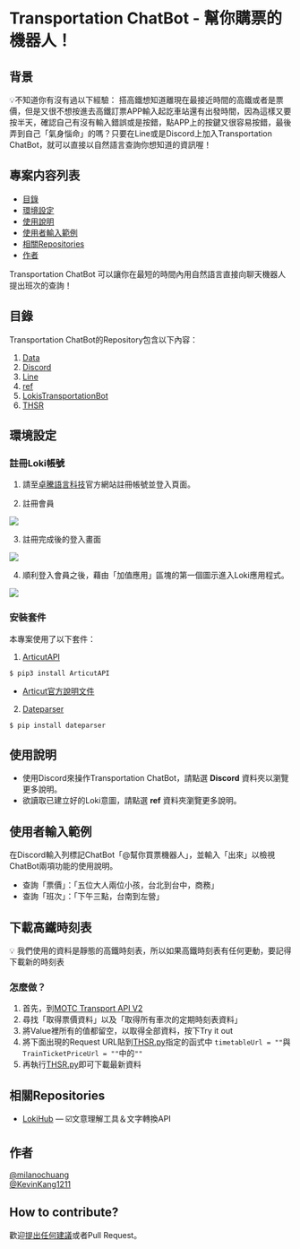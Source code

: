 # Transportation ChatBot - 幫你購票的機器人！

## 背景
:bulb:不知道你有沒有過以下經驗：
搭高鐵想知道離現在最接近時間的高鐵或者是票價，但是又很不想按進去高鐵訂票APP輸入起訖車站還有出發時間，因為這樣又要按半天，確認自己有沒有輸入錯誤或是按錯，點APP上的按鍵又很容易按錯，最後弄到自己「氣身惱命」的嗎？只要在Line或是Discord上加入Transportation ChatBot，就可以直接以自然語言查詢你想知道的資訊喔！

## 專案内容列表
- [目錄](#目錄)
- [環境設定](#環境設定)
- [使用說明](#使用說明)
- [使用者輸入範例](#使用者輸入範例)
- [相關Repositories](#相關Repositories)
- [作者](#作者)

Transportation ChatBot 可以讓你在最短的時間內用自然語言直接向聊天機器人提出班次的查詢！

## 目錄
Transportation ChatBot的Repository包含以下內容：

1. [Data](https://github.com/milanochuang/transportationBot/tree/master/Data)
2. [Discord](https://github.com/milanochuang/transportationBot/tree/master/Discord)
3. [Line](https://github.com/milanochuang/transportationBot/tree/master/Line)
4. [ref](https://github.com/milanochuang/transportationBot/tree/master/ref)
5. [LokisTransportationBot](https://github.com/milanochuang/transportationBot/blob/master/LokisTransportationBot.py)
6. [THSR](https://github.com/milanochuang/transportationBot/blob/master/THSR.py)

## 環境設定

### 註冊Loki帳號

1. 請至[卓騰語言科技](https://api.droidtown.co/)官方網站註冊帳號並登入頁面。

2. 註冊會員 

![](https://i.imgur.com/WLqveN1.jpg)

3. 註冊完成後的登入畫面

![](https://i.imgur.com/03aEksl.jpg)


4. 順利登入會員之後，藉由「加值應用」區塊的第一個圖示進入Loki應用程式。

![](https://i.imgur.com/nTf65Hp.jpg)



### 安裝套件
本專案使用了以下套件：

1. [ArticutAPI](https://pypi.org/project/ArticutAPI/)
```shell=
$ pip3 install ArticutAPI
```
* [Articut官方說明文件](https://api.droidtown.co/document/#Articut)

2. [Dateparser](https://pypi.org/project/dateparser/) 
```shell=
$ pip install dateparser
```


## 使用說明
* 使用Discord來操作Transportation ChatBot，請點選 **Discord** 資料夾以瀏覽更多說明。
* 欲讀取已建立好的Loki意圖，請點選 **ref** 資料夾瀏覽更多說明。

## 使用者輸入範例

在Discord輸入列標記ChatBot「@幫你買票機器人」，並輸入「出來」以檢視ChatBot兩項功能的使用說明。
* 查詢「票價」：「五位大人兩位小孩，台北到台中，商務」
* 查詢「班次」：「下午三點，台南到左營」

## 下載高鐵時刻表
:bulb: 我們使用的資料是靜態的高鐵時刻表，所以如果高鐵時刻表有任何更動，要記得下載新的時刻表
### 怎麼做？
1. 首先，到[MOTC Transport API V2](https://ptx.transportdata.tw/MOTC?t=Rail&v=2#/)
2. 尋找「取得票價資料」以及「取得所有車次的定期時刻表資料」
3. 將Value裡所有的值都留空，以取得全部資料，按下Try it out
4. 將下面出現的Request URL貼到[THSR.py](https://github.com/milanochuang/transportationBot/blob/master/THSR.py)指定的函式中
```timetableUrl = ""```與```TrainTicketPriceUrl = ""```中的```""```
5. 再執行[THSR.py](https://github.com/milanochuang/transportationBot/blob/master/THSR.py)即可下載最新資料

## 相關Repositories

- [LokiHub](https://github.com/Droidtown/LokiHub) — ☑️文意理解工具＆文字轉換API

## 作者

[@milanochuang](https://github.com/milanochuang)<br/>
[@KevinKang1211](https://github.com/KevingKang1211)


## How to contribute?

歡迎[提出任何建議](https://github.com/milanochuang/transportationBot/issues/new/choose)或者Pull Request。